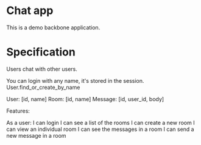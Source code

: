 Chat app
========

This is a demo backbone application.

Specification
=============

Users chat with other users.

You can login with any name, it's stored in the session.  User.find_or_create_by_name

User:    [id, name]
Room:    [id, name]
Message: [id, user_id, body]

Features:

As a user:
  I can login
  I can see a list of the rooms
  I can create a new room
  I can view an individual room
  I can see the messages in a room
  I can send a new message in a room
